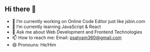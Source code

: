 ## Hi there 👋

- 🔭 I’m currently working on Online Code Editor just like jsbin.com
- 🌱 I’m currently learning JavaScript & React
- 💬 Ask me about Web Development and Frontend Technologies
- 📫 How to reach me: Email: psatyam360@gmail.com
- 😄 Pronouns: He/Him

